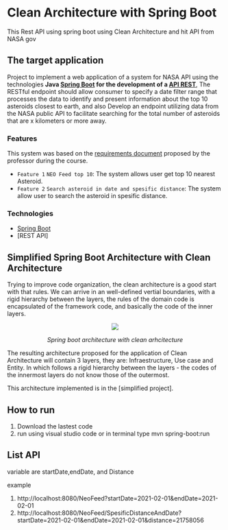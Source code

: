 # Clean Architecture with Spring Boot

This Rest API using spring boot using Clean Architecture and hit API from NASA gov


## The target application

Project to implement a web application of a system for NASA API using the technologies **Java [Spring Boot] for the development of a [API REST]**, The RESTful endpoint should allow consumer to specify a date filter range that processes the data to identify and present information about the top 10 asteroids closest to earth, and also Develop an endpoint utilizing data from the NASA public API to facilitate searching for the total number of asteroids that are x kilometers or more
away.

### Features

This system was based on the [requirements document](https://github.com/vinimrs/A3/blob/main/requisitos.pdf) proposed by the professor during the course.

- `Feature 1` `NEO Feed top 10`:  The system allows user get top 10 nearest Asteroid.
- `Feature 2` `Search asteroid in date and spesific distance`: The system allow user to search the asteroid in spesific distance.

### Technologies

- [Spring Boot]
- [REST API]

## Simplified Spring Boot Architecture with Clean Architecture

Trying to improve code organization, the clean architecture is a good start with that rules. We can arrive in an well-defined vertial boundaries, with a rigid hierarchy between the layers, the rules of the domain code is encapsulated of the framework code, and basically the code of the inner layers. 

<p align="center">
  <img src="https://github.com/vinimrs/spring-boot-clean-architecture/assets/92659173/b2093822-8aa2-4606-af36-1d2410a9b27f" />
  <p align="center">
      <i>Spring boot architecture with clean arhcitecture</i>
   </p>
</p>

The resulting architecture proposed for the application of Clean Architecture will contain 3 layers, they are: Infraestructure, Use case and Entity. In which follows a rigid hierarchy between the layers - the codes of the innermost layers do not know those of the outermost.

This architecture implemented is in the [simplified project].

[Spring Boot]: https://spring.io/projects/spring-boot
[API REST]: https://www.redhat.com/pt-br/topics/api/what-is-a-rest-api

## How to run
1. Download the lastest code
2. run using visual studio code or in terminal type mvn spring-boot:run
## List API
variable are startDate,endDate, and Distance

example

1. http://localhost:8080/NeoFeed?startDate=2021-02-01&endDate=2021-02-01
2. http://localhost:8080/NeoFeed/SpesificDistanceAndDate?startDate=2021-02-01&endDate=2021-02-01&distance=21758056
